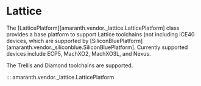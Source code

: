 # Lattice

The [LatticePlatform][amaranth.vendor._lattice.LatticePlatform] class provides a base platform to support Lattice toolchains (not including iCE40 devices, which are supported by [SiliconBluePlatform][amaranth.vendor._siliconblue.SiliconBluePlatform]. Currently supported devices include ECP5, MachXO2, MachXO3L, and Nexus.

The Trellis and Diamond toolchains are supported.

::: amaranth.vendor._lattice.LatticePlatform
